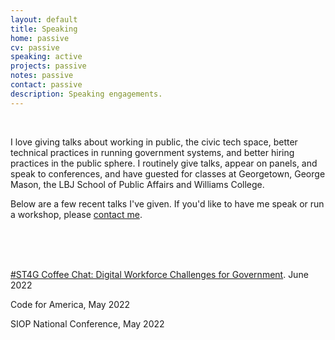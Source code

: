 ```yaml
---
layout: default
title: Speaking
home: passive
cv: passive
speaking: active
projects: passive
notes: passive
contact: passive
description: Speaking engagements.
---
```


<br>

I love giving talks about working in public, the civic tech space, better technical practices in running government systems, and better hiring practices in the public sphere. I routinely give talks, appear on panels, and speak to conferences, and have guested for classes at Georgetown, George Mason, the LBJ School of Public Affairs and Williams College.

Below are a few recent talks I've given. If you'd like to have me speak or run a workshop, please [contact me](/contact).

<br>
<br>
<br>

[#ST4G Coffee Chat: Digital Workforce Challenges for Government](https://www.linkedin.com/video/event/urn:li:ugcPost:6942593447019106304/). June 2022

Code for America, May 2022

SIOP National Conference, May 2022
